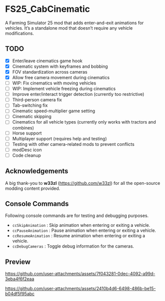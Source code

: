 # FS25_CabCinematic

A Farming Simulator 25 mod that adds enter-and-exit animations for vehicles.
It’s a standalone mod that doesn’t require any vehicle modifications.

## TODO

- [x] Enter/leave cinematics game hook
- [x] Cinematic system with keyframes and bobbing
- [x] FOV standardization across cameras
- [x] Allow free camera movement during cinematics
- [ ] WIP: Fix cinematics with moving vehicles
- [ ] WIP: Implement vehicle freezing during cinematics
- [ ] Improve enter/interact trigger detection (currently too restrictive)
- [ ] Third-person camera fix
- [ ] Tab-switching fix
- [ ] Cinematic speed-multiplier game setting
- [ ] Cinematic skipping
- [ ] Cinematics for all vehicle types (currently only works with tractors and combines)
- [ ] Horse support
- [ ] Multiplayer support (requires help and testing)
- [ ] Testing with other camera-related mods to prevent conflicts
- [ ] modDesc icon
- [ ] Code cleanup

## Acknowledgements

A big thank-you to **w33zl** (https://github.com/w33zl) for all the open-source modding content provided.

## Console Commands

Following console commands are for testing and debugging purposes.

- `ccSkipAnimation` : Skip animation when entering or exiting a vehicle.
- `ccPauseAnimation` : Pause animation when entering or exiting a vehicle.
- `ccResumeAnimation` : Resume animation when entering or exiting a vehicle.
- `ccDebugCameras` : Toggle debug information for the cameras.

## Preview

https://github.com/user-attachments/assets/7f043281-0dec-4092-a99d-3eba4f6f2eaa

https://github.com/user-attachments/assets/2410b4d6-6498-486b-be15-b04df5f95abc

